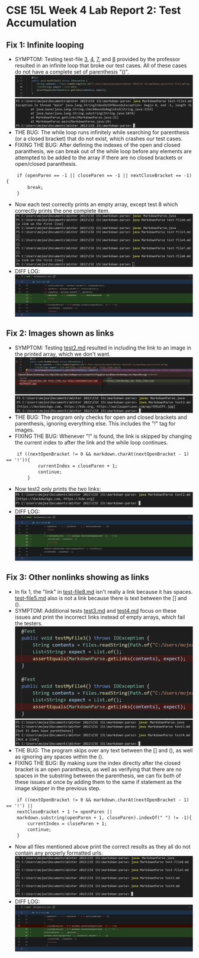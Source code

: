 # CSE 15L Week 4 Lab Report 2: Test Accumulation
## Fix 1: Infinite looping
* SYMPTOM: Testing test-file [3](https://github.com/mojeanmac/markdown-parse/blob/main/test-file3.md), [4](https://github.com/mojeanmac/markdown-parse/blob/main/test-file4.md), [7](https://github.com/mojeanmac/markdown-parse/blob/main/test-file7.md), and [8](https://github.com/mojeanmac/markdown-parse/blob/main/test-file8.md) provided by the professor resulted in an infinite loop that broke our test cases. All of these cases do not have a complete set of parenthesis "()".
![Image](error1.jpg)
![Image](cl1.jpg)
* THE BUG: The while loop runs infinitely while searching for parenthesis (or a closed bracket) that do not exist, which crashes our test cases.
* FIXING THE BUG: After defining the indexes of the open and closed paranthesis, we can break out of the while loop before any elements are attempted to be added to the array if there are no closed brackets or open/closed paranthesis.
```
    if (openParen == -1 || closeParen == -1 || nextCloseBracket == -1){
        break;
    }
```
* Now each test correctly prints an empty array, except test 8 which correctly prints the one complete item.
![Image](actualfix1.jpg)
* DIFF LOG:
![Image](git1.jpg)
## Fix 2: Images shown as links
* SYMPTOM: Testing [test2.md](https://github.com/mojeanmac/markdown-parse/blob/main/test2.md) resulted in including the link to an image in the printed array, which we don't want.
![Image](error2.jpg)
![Image](cl2.jpg)
* THE BUG: The program only checks for open and closed brackets and parenthesis, ignoring everything else. This includes the "!" tag for images.
* FIXING THE BUG: Whenever "!" is found, the link is skipped by changing the current index to after the link and the while loop continues.
```
    if ((nextOpenBracket != 0 && markdown.charAt(nextOpenBracket - 1) == '!')){
            currentIndex = closeParen + 1;
            continue;
        }
```
* Now test2 only prints the two links:
![Image](fix2.jpg)
* DIFF LOG:
![Image](git2.jpg)

## Fix 3: Other nonlinks showing as links
* In fix 1, the "link" in [test-file8.md](https://github.com/mojeanmac/markdown-parse/blob/main/test-file8.md) isn't really a link because it has spaces. [test-file5.md](https://github.com/mojeanmac/markdown-parse/blob/main/test-file5.md) also is not a link because there is text between the [] and ().
* SYMPTOM: Additional tests [test3.md](https://github.com/mojeanmac/markdown-parse/blob/main/test-file3.md) and [test4.md](https://github.com/mojeanmac/markdown-parse/blob/main/test4.md) focus on these issues and print the incorrect links instead of empty arrays, which fail the testers.
![Image](error3.jpg)
![Image](cl3.jpg)
* THE BUG: The program skips over any text between the [] and (), as well as ignoring any spaces within the ().
* FIXING THE BUG: By making sure the index directly after the closed bracket is an open paranthesis, as well as verifying that there are no spaces in the substring between the parenthesis, we can fix both of these issues at once by adding them to the same if statement as the image skipper in the previous step.
```
    if ((nextOpenBracket != 0 && markdown.charAt(nextOpenBracket - 1) == '!') ||
    nextCloseBracket + 1 != openParen ||
    markdown.substring(openParen + 1, closeParen).indexOf(" ") != -1){
        currentIndex = closeParen + 1;
        continue;
    }
```
* Now all files mentioned above print the correct results as they all do not contain any properly formatted urls.
![Image](fix3.jpg)
* DIFF LOG:
![Image](git3.jpg)